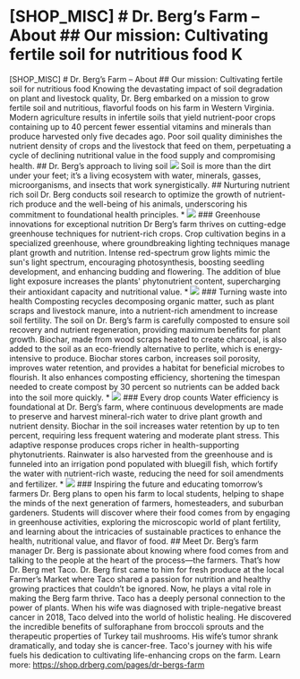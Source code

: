 # [SHOP_MISC] # Dr. Berg’s Farm – About ## Our mission: Cultivating fertile soil for nutritious food K

[SHOP_MISC] # Dr. Berg’s Farm – About ## Our mission: Cultivating fertile soil for nutritious food Knowing the devastating impact of soil degradation on plant and livestock quality, Dr. Berg embarked on a mission to grow fertile soil and nutritious, flavorful foods on his farm in Western Virginia. Modern agriculture results in infertile soils that yield nutrient-poor crops containing up to 40 percent fewer essential vitamins and minerals than produce harvested only five decades ago. Poor soil quality diminishes the nutrient density of crops and the livestock that feed on them, perpetuating a cycle of declining nutritional value in the food supply and compromising health. ## Dr. Berg’s approach to living soil ![](https://43dd65-a1.myshopify.com/cdn/shop/files/dr-berg-farm-hands-in-fertile-soil.webp?v=1725493213&width=896) Soil is more than the dirt under your feet; it’s a living ecosystem with water, minerals, gasses, microorganisms, and insects that work synergistically. ## Nurturing nutrient rich soil Dr. Berg conducts soil research to optimize the growth of nutrient-rich produce and the well-being of his animals, underscoring his commitment to foundational health principles. * ![](https://cdn.shopify.com/s/files/1/0559/4418/3880/files/greenhouse.jpg?v=1725993032&width=700) ### Greenhouse innovations for exceptional nutrition Dr Berg’s farm thrives on cutting-edge greenhouse techniques for nutrient-rich crops. Crop cultivation begins in a specialized greenhouse, where groundbreaking lighting techniques manage plant growth and nutrition. Intense red-spectrum grow lights mimic the sun's light spectrum, encouraging photosynthesis, boosting seedling development, and enhancing budding and flowering. The addition of blue light exposure increases the plants' phytonutrient content, supercharging their antioxidant capacity and nutritional value. * ![](https://43dd65-a1.myshopify.com/cdn/shop/files/Compost-soil-farm.jpg?v=1746202905&width=700) ### Turning waste into health Composting recycles decomposing organic matter, such as plant scraps and livestock manure, into a nutrient-rich amendment to increase soil fertility. The soil on Dr. Berg’s farm is carefully composted to ensure soil recovery and nutrient regeneration, providing maximum benefits for plant growth. Biochar, made from wood scraps heated to create charcoal, is also added to the soil as an eco-friendly alternative to perlite, which is energy-intensive to produce. Biochar stores carbon, increases soil porosity, improves water retention, and provides a habitat for beneficial microbes to flourish. It also enhances composting efficiency, shortening the timespan needed to create compost by 30 percent so nutrients can be added back into the soil more quickly. * ![](https://43dd65-a1.myshopify.com/cdn/shop/files/dr-berg-farm-greenhouse-watering.webp?v=1725456216&width=700) ### Every drop counts Water efficiency is foundational at Dr. Berg’s farm, where continuous developments are made to preserve and harvest mineral-rich water to drive plant growth and nutrient density. Biochar in the soil increases water retention by up to ten percent, requiring less frequent watering and moderate plant stress. This adaptive response produces crops richer in health-supporting phytonutrients. Rainwater is also harvested from the greenhouse and is funneled into an irrigation pond populated with bluegill fish, which fortify the water with nutrient-rich waste, reducing the need for soil amendments and fertilizer. * ![](https://43dd65-a1.myshopify.com/cdn/shop/files/dr-berg-farm-panoramic..webp?v=1725464385&width=700) ### Inspiring the future and educating tomorrow’s farmers Dr. Berg plans to open his farm to local students, helping to shape the minds of the next generation of farmers, homesteaders, and suburban gardeners. Students will discover where their food comes from by engaging in greenhouse activities, exploring the microscopic world of plant fertility, and learning about the intricacies of sustainable practices to enhance the health, nutritional value, and flavor of food. ## Meet Dr. Berg’s farm manager Dr. Berg is passionate about knowing where food comes from and talking to the people at the heart of the process—the farmers. That’s how Dr. Berg met Taco. Dr. Berg first came to him for fresh produce at the local Farmer’s Market where Taco shared a passion for nutrition and healthy growing practices that couldn’t be ignored. Now, he plays a vital role in making the Berg farm thrive. Taco has a deeply personal connection to the power of plants. When his wife was diagnosed with triple-negative breast cancer in 2018, Taco delved into the world of holistic healing. He discovered the incredible benefits of sulforaphane from broccoli sprouts and the therapeutic properties of Turkey tail mushrooms. His wife’s tumor shrank dramatically, and today she is cancer-free. Taco's journey with his wife fuels his dedication to cultivating life-enhancing crops on the farm.
Learn more: https://shop.drberg.com/pages/dr-bergs-farm
